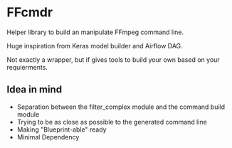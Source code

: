 # FFcmdr

Helper library to build an manipulate FFmpeg command line.

Huge inspiration from Keras model builder and Airflow DAG.

Not exactly a wrapper, but if gives tools to build your own based on your requierments.

## Idea in mind
* Separation between the filter_complex module and the command build module
* Trying to be as close as possible to the generated command line
* Making "Blueprint-able" ready
* Minimal Dependency